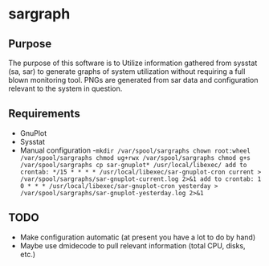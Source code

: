 # sargraph #

## Purpose #
The purpose of this software is to Utilize information gathered from sysstat (sa, sar) to generate graphs of system utilization without requiring a full blown monitoring tool.  PNGs are generated from sar data and configuration relevant to the system in question.

## Requirements
- GnuPlot
- Sysstat
- Manual configuration
    -`mkdir /var/spool/sargraphs
chown root:wheel /var/spool/sargraphs
chmod ug+rwx /var/spool/sargraphs
chmod g+s /var/spool/sargraphs
cp sar-gnuplot* /usr/local/libexec/
add to crontab: */15 * * * * /usr/local/libexec/sar-gnuplot-cron current > /var/spool/sargraphs/sar-gnuplot-current.log 2>&1
add to crontab: 1 0 * * * /usr/local/libexec/sar-gnuplot-cron yesterday > /var/spool/sargraphs/sar-gnuplot-yesterday.log 2>&1`

## TODO #
- Make configuration automatic (at present you have a lot to do by hand)
- Maybe use dmidecode to pull relevant information (total CPU, disks, etc.)
